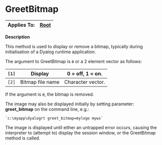 




<h1 class="heading"><span class="name">GreetBitmap</span></h1>

| Applies To: | [Root](../a-z/root.md) |
| --- | ---  |


**Description**


This method is used to display or remove a bitmap, typically during
initialisation of a Dyalog runtime application.


The argument to GreetBitmap is `⍬` or a
2 element vector as follows:


| `[1]` | Display | 0 = off, 1 = on. |
| --- | --- | ---  |
| `[2]` | Bitmap file name | Character vector. |


If the argument is `⍬`, the bitmap is
removed.


The image may also be displayed initially by setting parameter: **greet_bitmap** on the command line, e.g.:
```apl
`c:\myapp\dyalogrt greet_bitmap=mylogo myws`
```


The image is displayed until either an untrapped error occurs, causing the
interpreter to (attempt to) display the session window, or the GreetBitmap
method is called.



